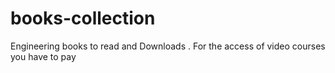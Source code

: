 # books-collection
Engineering books to read and Downloads .
For the access of video courses  you have to pay
